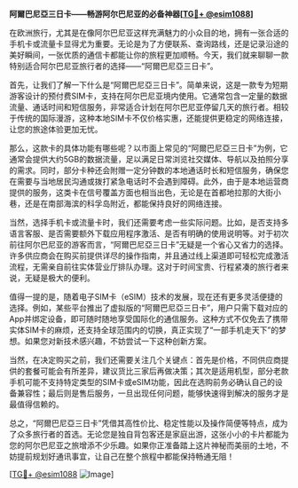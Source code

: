 **阿爾巴尼亞三日卡——畅游阿尔巴尼亚的必备神器[[TG💪+ @esim1088](https://t.me/s/esim1088)]**

在欧洲旅行，尤其是在像阿尔巴尼亚这样充满魅力的小众目的地，拥有一张合适的手机卡或流量卡显得尤为重要。无论是为了方便联系、查询路线，还是记录沿途的美好瞬间，一张优质的通信卡都能让你的旅程更加顺畅。今天，我们就来聊聊一款特别适合阿尔巴尼亚旅行者的选择——“阿爾巴尼亞三日卡”。

首先，让我们了解一下什么是“阿爾巴尼亞三日卡”。简单来说，这是一款专为短期游客设计的预付费SIM卡，支持在阿尔巴尼亚境内使用。它通常包含一定量的数据流量、通话时间和短信服务，非常适合计划在阿尔巴尼亚停留几天的旅行者。相较于传统的国际漫游，这种本地SIM卡不仅价格实惠，还能提供更稳定的网络连接，让您的旅途体验更加无忧。

那么，这款卡的具体功能有哪些呢？以市面上常见的“阿爾巴尼亞三日卡”为例，它通常会提供大约5GB的数据流量，足以满足日常浏览社交媒体、导航以及拍照分享的需求。同时，部分卡种还会附赠一定分钟数的本地通话时长和短信服务，确保您在需要与当地居民沟通或拨打紧急电话时不会遇到障碍。此外，由于是本地运营商提供的服务，这类卡在信号覆盖方面也相当出色，无论是在首都地拉那的大街小巷，还是在南部海滨的科孚岛附近，都能保持良好的网络连接。

当然，选择手机卡或流量卡时，我们还需要考虑一些实际问题。比如，是否支持多语言客服、是否需要额外下载应用程序激活、是否有明确的使用说明等。对于初次前往阿尔巴尼亚的游客而言，“阿爾巴尼亞三日卡”无疑是一个省心又省力的选择。许多供应商会在购买前提供详尽的操作指南，并且通过线上渠道即可轻松完成激活流程，无需亲自前往实体营业厅排队办理。这对于时间宝贵、行程紧凑的旅行者来说，无疑是极大的便利。

值得一提的是，随着电子SIM卡（eSIM）技术的发展，现在还有更多灵活便捷的选择。例如，某些平台推出了虚拟版的“阿爾巴尼亞三日卡”，用户只需下载对应的App并绑定设备，即可随时随地享受国际化的通信服务。这种方式不仅免去了携带实体SIM卡的麻烦，还支持全球范围内的切换，真正实现了“一部手机走天下”的梦想。如果您对新技术感兴趣，不妨尝试一下这种创新方案。

当然，在决定购买之前，我们还需要关注几个关键点：首先是价格，不同供应商提供的套餐可能会有所差异，建议货比三家后再做决策；其次是适用机型，部分老款手机可能不支持特定类型的SIM卡或eSIM功能，因此在选购前务必确认自己的设备兼容性；最后则是售后服务，一旦出现任何问题，能够快速得到解决的服务才是最值得信赖的。

总之，“阿爾巴尼亞三日卡”凭借其高性价比、稳定性能以及操作简便等特点，成为了众多旅行者的首选。无论您是独自背包客还是家庭出游，这张小小的卡片都能为您的阿尔巴尼亚之旅增添不少乐趣。如果你正准备踏上这片神秘而美丽的土地，不妨提前规划好通讯事宜，让自己在整个旅程中都能保持畅通无阻！

[[TG💪+ @esim1088](https://t.me/s/esim1088) ![Image](https://i.postimg.cc/4NQfJmqS/Snipaste-2025-05-13-00-14-12.png)]